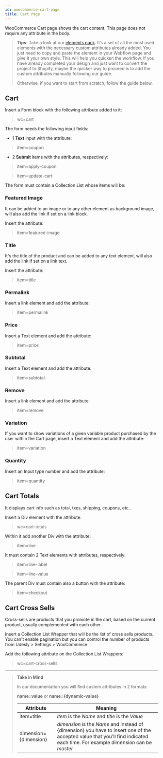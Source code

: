 ```yaml
---
id: woocommerce-cart-page
title: Cart Page
---
```


WooCommerce Cart page shows the cart content. This page does not require any attribute in the body.

> **Tips:**
> Take a look at our [elements pack](https://preview.webflow.com/preview/webflow-to-shopify-elements?utm_medium=preview_link&utm_source=designer&utm_content=webflow-to-shopify-elements&preview=71280fc62c37d44b2222bbe7b9a3e953&mode=preview). It’s a set of all the most used elements with the necessary custom attributes already added. You just need to copy and paste the element in your Webflow page and give it your own style. This will help you quicken the workflow. If you have already completed your design and just want to convert the project to Shopify, maybe the quicker way to proceed is to add the custom attributes manually following our guide.
>
> Otherwise, if you want to start from scratch, follow the guide below.

## Cart
Insert a Form block with the following attribute added to it:

> wc=cart

The form needs the following input fields: 

- 1 **Text** input with the attribute:
> item=coupon

- 2 **Submit** items with the attributes, respectively:
> item=apply-coupon

> item=update-cart

The form must contain a Collection List whose items will be:

### Featured Image
It can be added to an image or to any other element as background image, will also add the link if set on a link block.

Insert the attribute:

> item=featured-image

### Title
It's the title of the product and can be added to any text element, will also add the link if set on a link text.

Insert the attribute:

> item=title    

### Permalink
Insert a link element and add the attribute:

> item=permalink

### Price
Insert a Text element and add the attribute:

> item=price

### Subtotal
Insert a Text element and add the attribute:

> item=subtotal         

### Remove
Insert a link element and add the attribute:

> item=remove

### Variation
If you want to show variations of a given variable product purchased by the user within the Cart page, insert a Text element and add the attribute:

> item=variation

### Quantity
Insert an Input type number and add the attribute:

> item=quantity

## Cart Totals
It displays cart info such as total, txes, shipping, coupons, etc..

Insert a Div element with the attribute:

> wc=cart-totals

Within it add another Div with the attribute:

> item=line

It must contain 2 Text elements with attributes, respectively:

> item=line-label

> item=line-value

The parent Div must contain also a button with the attribute:

> item=checkout

## Cart Cross Sells
Cross-sells are products that you promote in the cart, based on the current product, usually complemented with each other.

Insert a Collection List Wrapper that will be the list of cross sells products. You can't enable pagination but you can control the number of products from Udesly > Settings > WooCommerce

Add the following attribute on the Collection List Wrappers:

>wc=cart-cross-sells 


---------
> **Take in Mind**
>
> In our documentation you will find custom attributes in 2 formats:
>
> **name=value** or **name={dynamic-value}**
>
>
> **Attribute**             | **Meaning** | 
> -------------             | --------------- |
> | item=title              | *item* is the *Name* and *title* is the *Value* |
> | dimension={dimension}   | *dimension* is the *Name* and instead of {dimension} you have to insert one of the accepted value that you'll find indicated each time. For example dimension can be *master*|